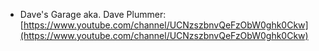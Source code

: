 - Dave's Garage aka. Dave
  Plummer: [https://www.youtube.com/channel/UCNzszbnvQeFzObW0ghk0Ckw](https://www.youtube.com/channel/UCNzszbnvQeFzObW0ghk0Ckw)
